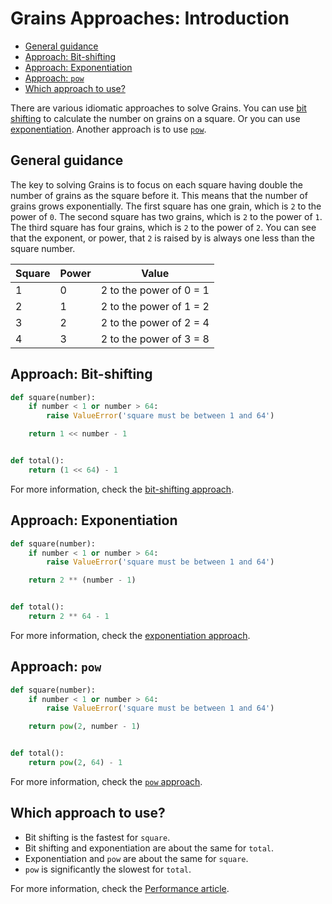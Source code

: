 # Grains Approaches: Introduction

- [General guidance](#general-guidance)
- [Approach: Bit-shifting](#approach-bit-shifting)
- [Approach: Exponentiation](#approach-exponentiation)
- [Approach: `pow`](#approach-pow)
- [Which approach to use?](#which-approach-to-use)

There are various idiomatic approaches to solve Grains. You can use [bit
shifting][bit-shifting] to calculate the number on grains on a square. Or you
can use [exponentiation][exponentiation]. Another approach is to use
[`pow`][pow].

## General guidance

The key to solving Grains is to focus on each square having double the number of
grains as the square before it. This means that the number of grains grows
exponentially. The first square has one grain, which is `2` to the power of `0`.
The second square has two grains, which is `2` to the power of `1`. The third
square has four grains, which is `2` to the power of `2`. You can see that the
exponent, or power, that `2` is raised by is always one less than the square
number.

| Square | Power | Value                   |
| ------ | ----- | ----------------------- |
| 1      | 0     | 2 to the power of 0 = 1 |
| 2      | 1     | 2 to the power of 1 = 2 |
| 3      | 2     | 2 to the power of 2 = 4 |
| 4      | 3     | 2 to the power of 3 = 8 |

## Approach: Bit-shifting

```python
def square(number):
    if number < 1 or number > 64:
        raise ValueError('square must be between 1 and 64')

    return 1 << number - 1


def total():
    return (1 << 64) - 1

```

For more information, check the [bit-shifting approach][approach-bit-shifting].

## Approach: Exponentiation

```python
def square(number):
    if number < 1 or number > 64:
        raise ValueError('square must be between 1 and 64')

    return 2 ** (number - 1)


def total():
    return 2 ** 64 - 1

```

For more information, check the [exponentiation
approach][approach-exponentiation].

## Approach: `pow`

```python
def square(number):
    if number < 1 or number > 64:
        raise ValueError('square must be between 1 and 64')

    return pow(2, number - 1)


def total():
    return pow(2, 64) - 1

```

For more information, check the [`pow` approach][approach-pow].

## Which approach to use?

- Bit shifting is the fastest for `square`.
- Bit shifting and exponentiation are about the same for `total`.
- Exponentiation and `pow` are about the same for `square`.
- `pow` is significantly the slowest for `total`.

For more information, check the [Performance article][article-performance].

[bit-shifting]: https://realpython.com/python-bitwise-operators/
[exponentiation]: https://www.codingem.com/python-exponent-maths/
[pow]: https://docs.python.org/3/library/functions.html#pow
[approach-bit-shifting]:
  https://exercism.org/tracks/python/exercises/grains/approaches/bit-shifting
[approach-exponentiation]:
  https://exercism.org/tracks/python/exercises/grains/approaches/exponentiation
[approach-pow]:
  https://exercism.org/tracks/python/exercises/grains/approaches/pow
[article-performance]:
  https://exercism.org/tracks/python/exercises/grains/articles/performance
